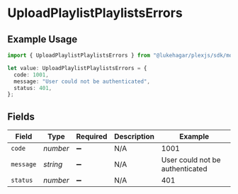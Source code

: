 # UploadPlaylistPlaylistsErrors

## Example Usage

```typescript
import { UploadPlaylistPlaylistsErrors } from "@lukehagar/plexjs/sdk/models/errors";

let value: UploadPlaylistPlaylistsErrors = {
  code: 1001,
  message: "User could not be authenticated",
  status: 401,
};
```

## Fields

| Field                           | Type                            | Required                        | Description                     | Example                         |
| ------------------------------- | ------------------------------- | ------------------------------- | ------------------------------- | ------------------------------- |
| `code`                          | *number*                        | :heavy_minus_sign:              | N/A                             | 1001                            |
| `message`                       | *string*                        | :heavy_minus_sign:              | N/A                             | User could not be authenticated |
| `status`                        | *number*                        | :heavy_minus_sign:              | N/A                             | 401                             |